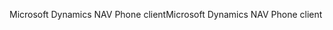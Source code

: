 <span data-ttu-id="539af-101">Microsoft Dynamics NAV Phone client</span><span class="sxs-lookup"><span data-stu-id="539af-101">Microsoft Dynamics NAV Phone client</span></span>